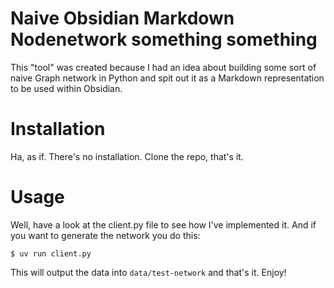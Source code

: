 # Naive Obsidian Markdown Nodenetwork something something

This "tool" was created because I had an idea about building some sort of naive Graph network in Python and spit out it as a Markdown representation to be used within Obsidian.

# Installation

Ha, as if. There's no installation. Clone the repo, that's it.

# Usage

Well, have a look at the client.py file to see how I've implemented it. And if you want to generate the network you do this:

`$ uv run client.py`

This will output the data into `data/test-network` and that's it. Enjoy!
